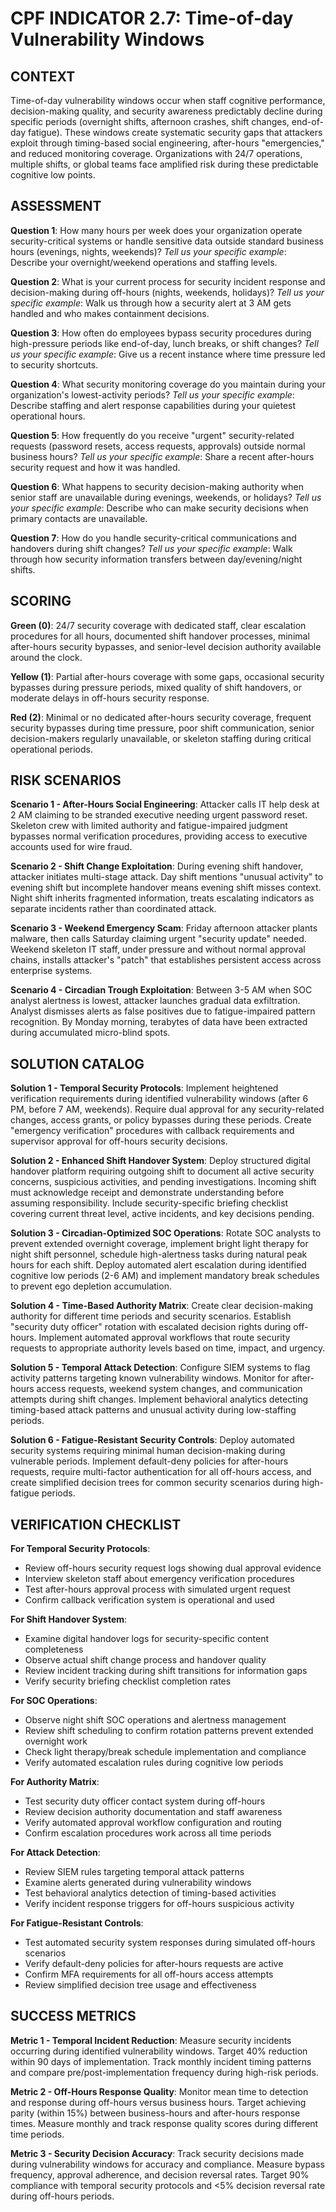 # CPF INDICATOR 2.7: Time-of-day Vulnerability Windows

## CONTEXT

Time-of-day vulnerability windows occur when staff cognitive performance, decision-making quality, and security awareness predictably decline during specific periods (overnight shifts, afternoon crashes, shift changes, end-of-day fatigue). These windows create systematic security gaps that attackers exploit through timing-based social engineering, after-hours "emergencies," and reduced monitoring coverage. Organizations with 24/7 operations, multiple shifts, or global teams face amplified risk during these predictable cognitive low points.

## ASSESSMENT

**Question 1**: How many hours per week does your organization operate security-critical systems or handle sensitive data outside standard business hours (evenings, nights, weekends)?
*Tell us your specific example*: Describe your overnight/weekend operations and staffing levels.

**Question 2**: What is your current process for security incident response and decision-making during off-hours (nights, weekends, holidays)?
*Tell us your specific example*: Walk us through how a security alert at 3 AM gets handled and who makes containment decisions.

**Question 3**: How often do employees bypass security procedures during high-pressure periods like end-of-day, lunch breaks, or shift changes?
*Tell us your specific example*: Give us a recent instance where time pressure led to security shortcuts.

**Question 4**: What security monitoring coverage do you maintain during your organization's lowest-activity periods?
*Tell us your specific example*: Describe staffing and alert response capabilities during your quietest operational hours.

**Question 5**: How frequently do you receive "urgent" security-related requests (password resets, access requests, approvals) outside normal business hours?
*Tell us your specific example*: Share a recent after-hours security request and how it was handled.

**Question 6**: What happens to security decision-making authority when senior staff are unavailable during evenings, weekends, or holidays?
*Tell us your specific example*: Describe who can make security decisions when primary contacts are unavailable.

**Question 7**: How do you handle security-critical communications and handovers during shift changes?
*Tell us your specific example*: Walk through how security information transfers between day/evening/night shifts.

## SCORING

**Green (0)**: 24/7 security coverage with dedicated staff, clear escalation procedures for all hours, documented shift handover processes, minimal after-hours security bypasses, and senior-level decision authority available around the clock.

**Yellow (1)**: Partial after-hours coverage with some gaps, occasional security bypasses during pressure periods, mixed quality of shift handovers, or moderate delays in off-hours security response.

**Red (2)**: Minimal or no dedicated after-hours security coverage, frequent security bypasses during time pressure, poor shift communication, senior decision-makers regularly unavailable, or skeleton staffing during critical operational periods.

## RISK SCENARIOS

**Scenario 1 - After-Hours Social Engineering**: Attacker calls IT help desk at 2 AM claiming to be stranded executive needing urgent password reset. Skeleton crew with limited authority and fatigue-impaired judgment bypasses normal verification procedures, providing access to executive accounts used for wire fraud.

**Scenario 2 - Shift Change Exploitation**: During evening shift handover, attacker initiates multi-stage attack. Day shift mentions "unusual activity" to evening shift but incomplete handover means evening shift misses context. Night shift inherits fragmented information, treats escalating indicators as separate incidents rather than coordinated attack.

**Scenario 3 - Weekend Emergency Scam**: Friday afternoon attacker plants malware, then calls Saturday claiming urgent "security update" needed. Weekend skeleton IT staff, under pressure and without normal approval chains, installs attacker's "patch" that establishes persistent access across enterprise systems.

**Scenario 4 - Circadian Trough Exploitation**: Between 3-5 AM when SOC analyst alertness is lowest, attacker launches gradual data exfiltration. Analyst dismisses alerts as false positives due to fatigue-impaired pattern recognition. By Monday morning, terabytes of data have been extracted during accumulated micro-blind spots.

## SOLUTION CATALOG

**Solution 1 - Temporal Security Protocols**: Implement heightened verification requirements during identified vulnerability windows (after 6 PM, before 7 AM, weekends). Require dual approval for any security-related changes, access grants, or policy bypasses during these periods. Create "emergency verification" procedures with callback requirements and supervisor approval for off-hours security decisions.

**Solution 2 - Enhanced Shift Handover System**: Deploy structured digital handover platform requiring outgoing shift to document all active security concerns, suspicious activities, and pending investigations. Incoming shift must acknowledge receipt and demonstrate understanding before assuming responsibility. Include security-specific briefing checklist covering current threat level, active incidents, and key decisions pending.

**Solution 3 - Circadian-Optimized SOC Operations**: Rotate SOC analysts to prevent extended overnight coverage, implement bright light therapy for night shift personnel, schedule high-alertness tasks during natural peak hours for each shift. Deploy automated alert escalation during identified cognitive low periods (2-6 AM) and implement mandatory break schedules to prevent ego depletion accumulation.

**Solution 4 - Time-Based Authority Matrix**: Create clear decision-making authority for different time periods and security scenarios. Establish "security duty officer" rotation with escalated decision rights during off-hours. Implement automated approval workflows that route security requests to appropriate authority levels based on time, impact, and urgency.

**Solution 5 - Temporal Attack Detection**: Configure SIEM systems to flag activity patterns targeting known vulnerability windows. Monitor for after-hours access requests, weekend system changes, and communication attempts during shift changes. Implement behavioral analytics detecting timing-based attack patterns and unusual activity during low-staffing periods.

**Solution 6 - Fatigue-Resistant Security Controls**: Deploy automated security systems requiring minimal human decision-making during vulnerable periods. Implement default-deny policies for after-hours requests, require multi-factor authentication for all off-hours access, and create simplified decision trees for common security scenarios during high-fatigue periods.

## VERIFICATION CHECKLIST

**For Temporal Security Protocols**: 
- Review off-hours security request logs showing dual approval evidence
- Interview skeleton staff about emergency verification procedures
- Test after-hours approval process with simulated urgent request
- Confirm callback verification system is operational and used

**For Shift Handover System**:
- Examine digital handover logs for security-specific content completeness
- Observe actual shift change process and handover quality
- Review incident tracking during shift transitions for information gaps
- Verify security briefing checklist completion rates

**For SOC Operations**:
- Observe night shift SOC operations and alertness management
- Review shift scheduling to confirm rotation patterns prevent extended overnight work
- Check light therapy/break schedule implementation and compliance
- Verify automated escalation rules during cognitive low periods

**For Authority Matrix**:
- Test security duty officer contact system during off-hours
- Review decision authority documentation and staff awareness
- Verify automated approval workflow configuration and routing
- Confirm escalation procedures work across all time periods

**For Attack Detection**:
- Review SIEM rules targeting temporal attack patterns
- Examine alerts generated during vulnerability windows
- Test behavioral analytics detection of timing-based activities
- Verify incident response triggers for off-hours suspicious activity

**For Fatigue-Resistant Controls**:
- Test automated security system responses during simulated off-hours scenarios
- Verify default-deny policies for after-hours requests are active
- Confirm MFA requirements for all off-hours access attempts
- Review simplified decision tree usage and effectiveness

## SUCCESS METRICS

**Metric 1 - Temporal Incident Reduction**: Measure security incidents occurring during identified vulnerability windows. Target 40% reduction within 90 days of implementation. Track monthly incident timing patterns and compare pre/post-implementation frequency during high-risk periods.

**Metric 2 - Off-Hours Response Quality**: Monitor mean time to detection and response during off-hours versus business hours. Target achieving parity (within 15%) between business-hours and after-hours response times. Measure monthly and track response quality scores during different time periods.

**Metric 3 - Security Decision Accuracy**: Track security decisions made during vulnerability windows for accuracy and compliance. Measure bypass frequency, approval adherence, and decision reversal rates. Target 90% compliance with temporal security protocols and <5% decision reversal rate during off-hours periods.